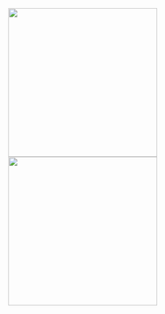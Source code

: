 <img src="https://i.ibb.co/qjB9pqx/pic.png" width="300">
<img src="https://i.ibb.co/3Y0349L/Hough.png" width="300">


